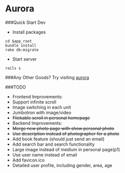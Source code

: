 Aurora
======

###Quick Start Dev
* Install packages
```
cd $app_root
bundle install
rake db:migrate
```

* Start server
```
rails s
```

###Any Other Goods?
Try visiting [aurora](http://www.wanning.co)

###TODO
* Frontend Improvements:
 * Support infinite scroll
 * Image switching in each unit
 * Jumbotron with image/video
 * ~~Flickable scroll in personal homepage~~
* Backend Improvements:
 * ~~Merge new photo page with show personal photo~~
 * ~~Use description instead of photographer for a photo~~
 * Add book feature (should just send an email)
 * Add search bar and search functionality
 * Large image instead of medium in personal page(p1)
 * Use user name instead of email
 * Add favicon.ico
 * Detailed user profile, including gender, area, age
